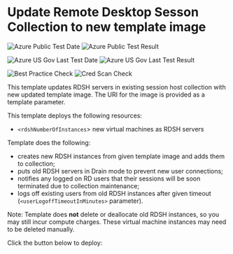 # Update Remote Desktop Sesson Collection to new template image

![Azure Public Test Date](https://azurequickstartsservice.blob.core.windows.net/badges/rds-update-rdsh-collection/PublicLastTestDate.svg)
![Azure Public Test Result](https://azurequickstartsservice.blob.core.windows.net/badges/rds-update-rdsh-collection/PublicDeployment.svg)

![Azure US Gov Last Test Date](https://azurequickstartsservice.blob.core.windows.net/badges/rds-update-rdsh-collection/FairfaxLastTestDate.svg)
![Azure US Gov Last Test Result](https://azurequickstartsservice.blob.core.windows.net/badges/rds-update-rdsh-collection/FairfaxDeployment.svg)

![Best Practice Check](https://azurequickstartsservice.blob.core.windows.net/badges/rds-update-rdsh-collection/BestPracticeResult.svg)
![Cred Scan Check](https://azurequickstartsservice.blob.core.windows.net/badges/rds-update-rdsh-collection/CredScanResult.svg)

This template updates RDSH servers in existing session host collection with new
updated template image. The URI for the image is provided as a template
parameter.

This template deploys the following resources:

- `<rdshNumberOfInstances`> new virtual machines as RDSH servers

Template does the following:

- creates new RDSH instances from given template image and adds them to
  collection;
- puts old RDSH servers in Drain mode to prevent new user connections;
- notifies any logged on RD users that their sessions will be soon terminated
  due to collection maintenance;
- logs off existing users from old RDSH instances after given timeout
  (`<userLogoffTimeoutInMinutes>` parameter).

Note: Template does **not** delete or deallocate old RDSH instances, so you may
still incur compute charges. These virtual machine instances may need to be
deleted manually.

Click the button below to deploy:

<a href="https://portal.azure.com/#create/Microsoft.Template/uri/https%3A%2F%2Fraw.githubusercontent.com%2Fmmarch%2Fazure-quickstart-templates%2Fmaster%2Frds-update-rdsh-collection%2Fazuredeploy.json" target="_blank">


<a href="http://armviz.io/#/?load=https%3A%2F%2Fraw.githubusercontent.com%2Fmmarch%2Fazure-quickstart-templates%2Fmaster%2Frds-update-rdsh-collection%2Fazuredeploy.json" target="_blank">
